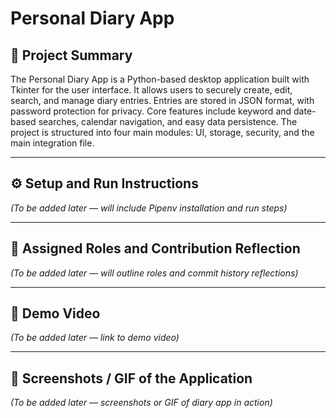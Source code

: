 # Personal Diary App

## 📌 Project Summary
The Personal Diary App is a Python-based desktop application built with Tkinter for the user interface. It allows users to securely create, edit, search, and manage diary entries. Entries are stored in JSON format, with password protection for privacy. Core features include keyword and date-based searches, calendar navigation, and easy data persistence. The project is structured into four main modules: UI, storage, security, and the main integration file.

---

## ⚙️ Setup and Run Instructions
*(To be added later — will include Pipenv installation and run steps)*

---

## 👥 Assigned Roles and Contribution Reflection
*(To be added later — will outline roles and commit history reflections)*

---

## 🎥 Demo Video
*(To be added later — link to demo video)*

---

## 📸 Screenshots / GIF of the Application
*(To be added later — screenshots or GIF of diary app in action)*
